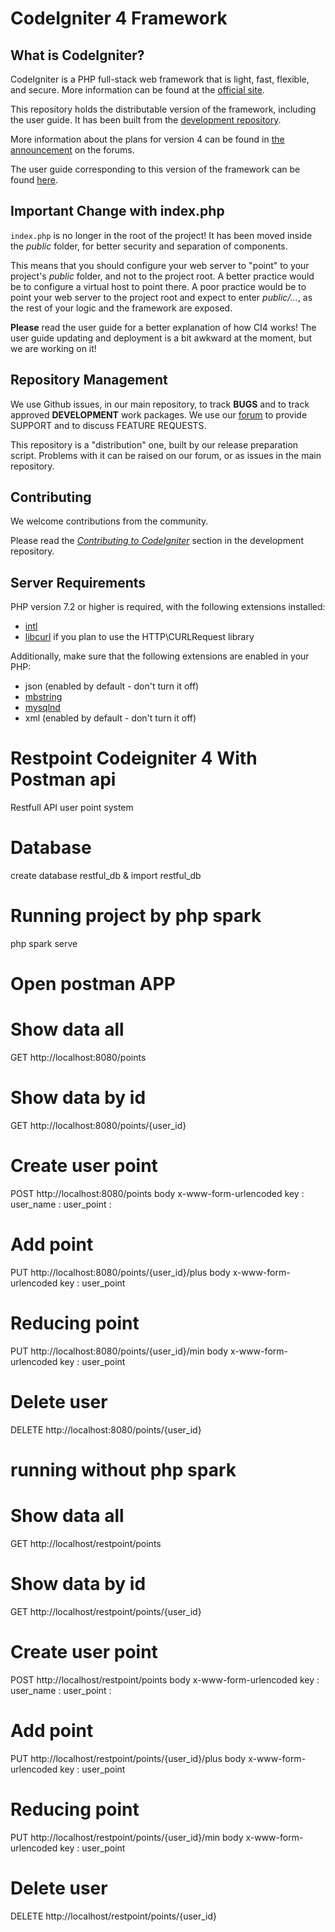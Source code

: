 # CodeIgniter 4 Framework

## What is CodeIgniter?

CodeIgniter is a PHP full-stack web framework that is light, fast, flexible, and secure. 
More information can be found at the [official site](http://codeigniter.com).

This repository holds the distributable version of the framework,
including the user guide. It has been built from the 
[development repository](https://github.com/codeigniter4/CodeIgniter4).

More information about the plans for version 4 can be found in [the announcement](http://forum.codeigniter.com/thread-62615.html) on the forums.

The user guide corresponding to this version of the framework can be found
[here](https://codeigniter4.github.io/userguide/). 


## Important Change with index.php

`index.php` is no longer in the root of the project! It has been moved inside the *public* folder,
for better security and separation of components.

This means that you should configure your web server to "point" to your project's *public* folder, and
not to the project root. A better practice would be to configure a virtual host to point there. A poor practice would be to point your web server to the project root and expect to enter *public/...*, as the rest of your logic and the
framework are exposed.

**Please** read the user guide for a better explanation of how CI4 works!
The user guide updating and deployment is a bit awkward at the moment, but we are working on it!

## Repository Management

We use Github issues, in our main repository, to track **BUGS** and to track approved **DEVELOPMENT** work packages.
We use our [forum](http://forum.codeigniter.com) to provide SUPPORT and to discuss
FEATURE REQUESTS.

This repository is a "distribution" one, built by our release preparation script. 
Problems with it can be raised on our forum, or as issues in the main repository.

## Contributing

We welcome contributions from the community.

Please read the [*Contributing to CodeIgniter*](https://github.com/codeigniter4/CodeIgniter4/blob/develop/contributing.md) section in the development repository.

## Server Requirements

PHP version 7.2 or higher is required, with the following extensions installed: 

- [intl](http://php.net/manual/en/intl.requirements.php)
- [libcurl](http://php.net/manual/en/curl.requirements.php) if you plan to use the HTTP\CURLRequest library

Additionally, make sure that the following extensions are enabled in your PHP:

- json (enabled by default - don't turn it off)
- [mbstring](http://php.net/manual/en/mbstring.installation.php)
- [mysqlnd](http://php.net/manual/en/mysqlnd.install.php)
- xml (enabled by default - don't turn it off)




# Restpoint Codeigniter 4 With Postman api
Restfull API user point system

# Database 
create database restful_db & import restful_db


# Running project by php spark
php spark serve

# Open postman APP

# Show data all 
 GET http://localhost:8080/points

# Show data by id 
 GET http://localhost:8080/points/{user_id}
 
 # Create user point
 POST http://localhost:8080/points
 body x-www-form-urlencoded key :
 user_name : 
 user_point : 

 # Add  point 
 PUT http://localhost:8080/points/{user_id}/plus
 body x-www-form-urlencoded key :
 user_point 

# Reducing  point
 PUT http://localhost:8080/points/{user_id}/min
body x-www-form-urlencoded key :
 user_point 
 
# Delete  user
DELETE http://localhost:8080/points/{user_id}

# running without php spark
# Show data all 
 GET http://localhost/restpoint/points

# Show data by id 
 GET http://localhost/restpoint/points/{user_id}
 
 # Create user point
 POST http://localhost/restpoint/points
 body x-www-form-urlencoded key :
 user_name : 
 user_point : 

 # Add point
 PUT http://localhost/restpoint/points/{user_id}/plus
body x-www-form-urlencoded key :
 user_point 

# Reducing  point
 PUT http://localhost/restpoint/points/{user_id}/min
body x-www-form-urlencoded key :
 user_point 
 
# Delete  user
DELETE http://localhost/restpoint/points/{user_id}

